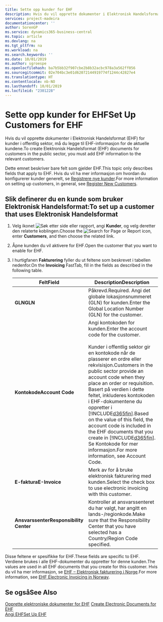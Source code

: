```yaml
---
title: Sette opp kunder for EHF
description: Hvis du vil opprette dokumenter i Elektronisk Handelsformat (EHF) for kunder i offentlig sektor, må du legge til EHF-informasjon for de aktuelle kundene.
services: project-madeira
documentationcenter: ''
author: SorenGP
ms.service: dynamics365-business-central
ms.topic: article
ms.devlang: na
ms.tgt_pltfrm: na
ms.workload: na
ms.search.keywords: ''
ms.date: 10/01/2019
ms.author: sgroespe
ms.openlocfilehash: ba7b5bb32f907cbe2b8b32acbc978a3a562ff056
ms.sourcegitcommit: 02e704bc3e01d62072144919774f1244c42827e4
ms.translationtype: HT
ms.contentlocale: nb-NO
ms.lasthandoff: 10/01/2019
ms.locfileid: "2301228"
---
```

# <a name="set-up-customers-for-ehf"></a><span data-ttu-id="3a482-103">Sette opp kunder for EHF</span><span class="sxs-lookup"><span data-stu-id="3a482-103">Set Up Customers for EHF</span></span>
<span data-ttu-id="3a482-104">Hvis du vil opprette dokumenter i Elektronisk Handelsformat (EHF) for kunder i offentlig sektor, må du legge til EHF-informasjon for de aktuelle kundene.</span><span class="sxs-lookup"><span data-stu-id="3a482-104">To create Elektronisk Handelsformat (EHF) documents for customers in the public sector, you must add EHF information to the relevant customers.</span></span>  

<span data-ttu-id="3a482-105">Dette emnet beskriver bare felt som gjelder EHF.</span><span class="sxs-lookup"><span data-stu-id="3a482-105">This topic only describes fields that apply to EHF.</span></span> <span data-ttu-id="3a482-106">Hvis du vil ha mer informasjon om hvordan du konfigurerer kunder generelt, se [Registrere nye kunder](../../sales-how-register-new-customers.md).</span><span class="sxs-lookup"><span data-stu-id="3a482-106">For more information on setting up customers, in general, see [Register New Customers](../../sales-how-register-new-customers.md).</span></span>  

## <a name="to-set-up-a-customer-that-uses-elektronisk-handelsformat"></a><span data-ttu-id="3a482-107">Slik definerer du en kunde som bruker Elektronisk Handelsformat:</span><span class="sxs-lookup"><span data-stu-id="3a482-107">To set up a customer that uses Elektronisk Handelsformat</span></span>  

1.  <span data-ttu-id="3a482-108">Velg ikonet ![Søk etter side eller rapport](../../media/ui-search/search_small.png "Søk etter side eller rapport"), angi **Kunder**, og velg deretter den relaterte koblingen.</span><span class="sxs-lookup"><span data-stu-id="3a482-108">Choose the ![Search for Page or Report](../../media/ui-search/search_small.png "Search for Page or Report icon") icon, enter **Customers**, and then choose the related link.</span></span>  
2.  <span data-ttu-id="3a482-109">Åpne kunden du vil aktivere for EHF.</span><span class="sxs-lookup"><span data-stu-id="3a482-109">Open the customer that you want to enable for EHF.</span></span>  
3.  <span data-ttu-id="3a482-110">I hurtigfanen **Fakturering** fyller du ut feltene som beskrevet i tabellen nedenfor.</span><span class="sxs-lookup"><span data-stu-id="3a482-110">On the **Invoicing** FastTab, fill in the fields as described in the following table.</span></span>  

    |<span data-ttu-id="3a482-111">Felt</span><span class="sxs-lookup"><span data-stu-id="3a482-111">Field</span></span>|<span data-ttu-id="3a482-112">Description</span><span class="sxs-lookup"><span data-stu-id="3a482-112">Description</span></span>|  
    |---------------------------------|---------------------------------------|  
    |<span data-ttu-id="3a482-113">**GLN**</span><span class="sxs-lookup"><span data-stu-id="3a482-113">**GLN**</span></span>|<span data-ttu-id="3a482-114">Påkrevd.</span><span class="sxs-lookup"><span data-stu-id="3a482-114">Required.</span></span> <span data-ttu-id="3a482-115">Angi det globale lokasjonsnummeret (GLN) for kunden.</span><span class="sxs-lookup"><span data-stu-id="3a482-115">Enter the Global Location Number (GLN) for the customer.</span></span>|  
    |<span data-ttu-id="3a482-116">**Kontokode**</span><span class="sxs-lookup"><span data-stu-id="3a482-116">**Account Code**</span></span>|<span data-ttu-id="3a482-117">Angi kontokoden for kunden.</span><span class="sxs-lookup"><span data-stu-id="3a482-117">Enter the account code for the customer.</span></span><br /><br /> <span data-ttu-id="3a482-118">Kunder i offentlig sektor gir en kontokode når de plasserer en ordre eller rekvisisjon.</span><span class="sxs-lookup"><span data-stu-id="3a482-118">Customers in the public sector provide an account code when they place an order or requisition.</span></span> <span data-ttu-id="3a482-119">Basert på verdien i dette feltet, inkluderes kontokoden i EHF-dokumentene du oppretter i [!INCLUDE[d365fin](../../includes/d365fin_md.md)].</span><span class="sxs-lookup"><span data-stu-id="3a482-119">Based on the value of this field, the account code is included in the EHF documents that you create in [!INCLUDE[d365fin](../../includes/d365fin_md.md)].</span></span> <span data-ttu-id="3a482-120">Se Kontokode for mer informasjon.</span><span class="sxs-lookup"><span data-stu-id="3a482-120">For more information, see Account Code.</span></span>|  
    |<span data-ttu-id="3a482-121">**E-faktura**</span><span class="sxs-lookup"><span data-stu-id="3a482-121">**E-Invoice**</span></span>|<span data-ttu-id="3a482-122">Merk av for å bruke elektronisk fakturering med kunden.</span><span class="sxs-lookup"><span data-stu-id="3a482-122">Select the check box to use electronic invoicing with this customer.</span></span>|  
    |<span data-ttu-id="3a482-123">**Ansvarssenter**</span><span class="sxs-lookup"><span data-stu-id="3a482-123">**Responsibility Center**</span></span>|<span data-ttu-id="3a482-124">Kontroller at ansvarssenteret du har valgt, har angitt en lands-/regionkode.</span><span class="sxs-lookup"><span data-stu-id="3a482-124">Make sure that the Responsibility Center that you have selected has a Country/Region Code specified.</span></span>|  

<span data-ttu-id="3a482-125">Disse feltene er spesifikke for EHF.</span><span class="sxs-lookup"><span data-stu-id="3a482-125">These fields are specific to EHF.</span></span> <span data-ttu-id="3a482-126">Verdiene brukes i alle EHF-dokumenter du oppretter for denne kunden.</span><span class="sxs-lookup"><span data-stu-id="3a482-126">The values are used in all EHF documents that you create for this customer.</span></span> <span data-ttu-id="3a482-127">Hvis du vil ha mer informasjon, se [EHF – Elektronisk fakturering i Norge](ehf-electronic-invoicing-in-norway.md).</span><span class="sxs-lookup"><span data-stu-id="3a482-127">For more information, see [EHF Electronic Invoicing in Norway](ehf-electronic-invoicing-in-norway.md).</span></span>  

## <a name="see-also"></a><span data-ttu-id="3a482-128">Se også</span><span class="sxs-lookup"><span data-stu-id="3a482-128">See Also</span></span>  
 <span data-ttu-id="3a482-129">[Opprette elektroniske dokumenter for EHF](how-to-create-electronic-documents-for-ehf.md) </span><span class="sxs-lookup"><span data-stu-id="3a482-129">[Create Electronic Documents for EHF](how-to-create-electronic-documents-for-ehf.md) </span></span>  
 [<span data-ttu-id="3a482-130">Angi EHF</span><span class="sxs-lookup"><span data-stu-id="3a482-130">Set Up EHF</span></span>](how-to-set-up-ehf.md)

